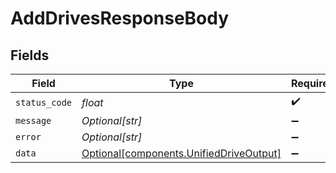 # AddDrivesResponseBody


## Fields

| Field                                                                                    | Type                                                                                     | Required                                                                                 | Description                                                                              |
| ---------------------------------------------------------------------------------------- | ---------------------------------------------------------------------------------------- | ---------------------------------------------------------------------------------------- | ---------------------------------------------------------------------------------------- |
| `status_code`                                                                            | *float*                                                                                  | :heavy_check_mark:                                                                       | N/A                                                                                      |
| `message`                                                                                | *Optional[str]*                                                                          | :heavy_minus_sign:                                                                       | N/A                                                                                      |
| `error`                                                                                  | *Optional[str]*                                                                          | :heavy_minus_sign:                                                                       | N/A                                                                                      |
| `data`                                                                                   | [Optional[components.UnifiedDriveOutput]](../../models/components/unifieddriveoutput.md) | :heavy_minus_sign:                                                                       | N/A                                                                                      |